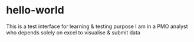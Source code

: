 # hello-world
This is a test interface for learning &amp; testing purpose
I am in a PMO analyst who depends solely on excel to visualise & submit data
